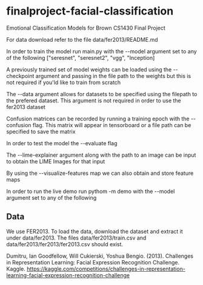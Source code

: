 # finalproject-facial-classification
Emotional Classification Models for Brown CS1430 Final Project

For data download refer to the file data/fer2013/README.md

In order to train the model run main.py with the --model argument set to any of the following ["seresnet", "seresnet2", "vgg", "Inception]

A previously trained set of model weights can be loaded using the --checkpoint argument and passing in the file path to the weights but this is not required if you'ld like to train from scratch

The --data argument allows for datasets to be specified using the filepath to the prefered dataset. This argument is not required in order to use the fer2013 dataset

Confusion matrices can be recorded by running a training epoch with the --confusion flag. This matrix will appear in tensorboard or a file path can be specified to save the matrix

In order to test the model the --evaluate flag

The --lime-explainer argument along with the path to an image can be input to obtain the LIME Images for that input

By using the --visualize-features map we can also obtain and store feature maps

In order to run the live demo run pythom -m demo with the --model argument set to any of the following 

## Data

We use FER2013. To load the data, download the dataset and extract it under data/fer2013. The files data/fer2013/train.csv and data/fer2013/fer2013/fer2013.csv should exist.

Dumitru, Ian Goodfellow, Will Cukierski, Yoshua Bengio. (2013). Challenges in Representation Learning: Facial Expression Recognition Challenge. Kaggle. https://kaggle.com/competitions/challenges-in-representation-learning-facial-expression-recognition-challenge

